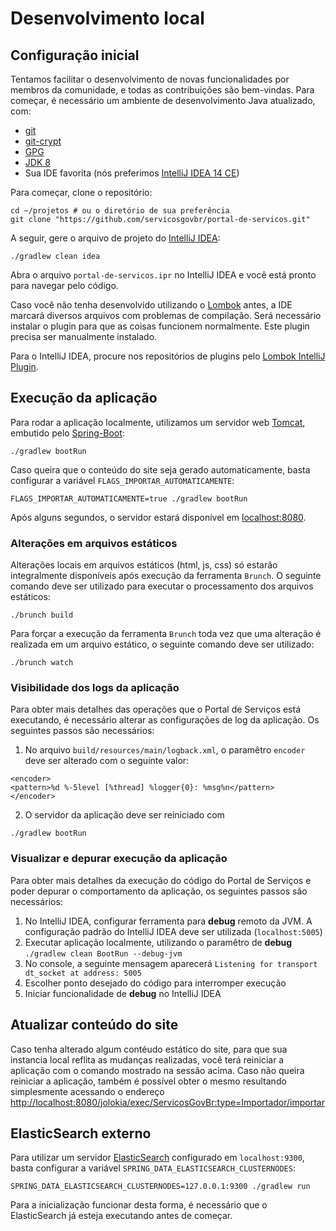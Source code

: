 # Desenvolvimento local

## Configuração inicial

Tentamos facilitar o desenvolvimento de novas funcionalidades por membros da comunidade, e todas as contribuições são bem-vindas. Para começar, é necessário um ambiente de desenvolvimento Java atualizado, com:

* [git][GIT]
* [git-crypt][GITCRYPT]
* [GPG][GPG]
* [JDK 8][JDK8]
* Sua IDE favorita (nós preferimos [IntelliJ IDEA 14 CE][IDEA14CE])

Para começar, clone o repositório:

```
cd ~/projetos # ou o diretório de sua preferência
git clone "https://github.com/servicosgovbr/portal-de-servicos.git"
```

A seguir, gere o arquivo de projeto do [IntelliJ IDEA][IDEA14CE]:

```
./gradlew clean idea
```

Abra o arquivo `portal-de-servicos.ipr` no IntelliJ IDEA e você está pronto para navegar pelo código. 

Caso você não tenha desenvolvido utilizando o [Lombok] antes, a IDE marcará diversos arquivos com problemas de compilação. Será necessário instalar o plugin para que as coisas funcionem normalmente. Este plugin precisa ser manualmente instalado.

Para o IntelliJ IDEA, procure nos repositórios de plugins pelo [Lombok IntelliJ Plugin][PLUGIN].

[Lombok]:http://projectlombok.org/
[GIT]:http://git-scm.org
[GITCRYPT]:https://www.agwa.name/projects/git-crypt/
[GPG]:https://www.gnupg.org/
[JDK8]:http://www.oracle.com/technetwork/java/javase/downloads/jdk8-downloads-2133151.html
[IDEA14CE]:https://www.jetbrains.com/idea/download/
[PLUGIN]:https://github.com/mplushnikov/lombok-intellij-plugin
[TOMCAT]:http://tomcat.apache.org/
[SPRINGBOOT]:http://projects.spring.io/spring-boot/

## Execução da aplicação

Para rodar a aplicação localmente, utilizamos um servidor web [Tomcat][TOMCAT], embutido pelo [Spring-Boot][SPRINGBOOT]:

```
./gradlew bootRun
```

Caso queira que o conteúdo do site seja gerado automaticamente, basta configurar a variável `FLAGS_IMPORTAR_AUTOMATICAMENTE`:

```
FLAGS_IMPORTAR_AUTOMATICAMENTE=true ./gradlew bootRun
```

Após alguns segundos, o servidor estará disponível em [localhost:8080](http://localhost:8080/).

### Alterações em arquivos estáticos


Alterações locais em arquivos estáticos (html, js, css) só  estarão integralmente disponíveis após execução da ferramenta `Brunch`. O seguinte comando deve ser utilizado para executar o processamento dos arquivos estáticos:

```
./brunch build
```

Para forçar a execução da ferramenta `Brunch` toda vez que uma alteração é realizada em um arquivo estático, o seguinte comando deve ser utilizado: 

```
./brunch watch
```

### Visibilidade dos logs da aplicação

Para obter mais detalhes das operações que o Portal de Serviços está executando, é necessário alterar as configurações de log da aplicação. Os seguintes passos são necessários:

1. No arquivo `build/resources/main/logback.xml`, o paramêtro `encoder` deve ser alterado com o seguinte valor: 
```
<encoder>
<pattern>%d %-5level [%thread] %logger{0}: %msg%n</pattern>
</encoder>
```
2. O servidor da aplicação deve ser reiniciado com 
```
./gradlew bootRun
```

### Visualizar e depurar execução da aplicação

Para obter mais detalhes da execução do código do Portal de Serviços e poder depurar o comportamento da aplicação, os seguintes passos são necessários:

1. No IntelliJ IDEA, configurar ferramenta para **debug** remoto da JVM. A configuração padrão do IntelliJ IDEA deve ser utilizada (`localhost:5005`)
2. Executar aplicação localmente, utilizando o paramêtro de **debug** `./gradlew clean BootRun --debug-jvm`
3. No console, a seguinte mensagem aparecerá `Listening for transport dt_socket at address: 5005`
4. Escolher ponto desejado do código para interromper execução
5. Iniciar funcionalidade de **debug** no IntelliJ IDEA

## Atualizar conteúdo do site

Caso tenha alterado algum contéudo estático do site, para que sua instancia local reflita as mudanças realizadas, você terá reiniciar a aplicação com o comando mostrado na sessão acima. Caso não queira reiniciar a aplicação, também é possível obter o mesmo resultando simplesmente acessando o endereço [http://localhost:8080/jolokia/exec/ServicosGovBr:type=Importador/importar](http://localhost:8080/jolokia/exec/ServicosGovBr:type=Importador/importar)

## ElasticSearch externo

Para utilizar um servidor [ElasticSearch](./elasticsearch.md) configurado em `localhost:9300`, basta configurar a variável `SPRING_DATA_ELASTICSEARCH_CLUSTERNODES`:

```
SPRING_DATA_ELASTICSEARCH_CLUSTERNODES=127.0.0.1:9300 ./gradlew run
```

Para a inicialização funcionar desta forma, é necessário que o ElasticSearch já esteja executando antes de começar.
